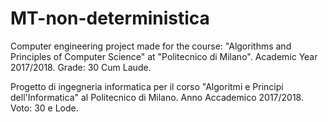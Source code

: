 # MT-non-deterministica
Computer engineering project made for the course: "Algorithms and Principles of Computer Science" at "Politecnico di Milano".
Academic Year 2017/2018.
Grade: 30 Cum Laude.

Progetto di ingegneria informatica per il corso "Algoritmi e Principi dell'Informatica" al Politecnico di Milano.
Anno Accademico 2017/2018.
Voto: 30 e Lode.
